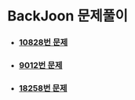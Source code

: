 # BackJoon 문제풀이

- ### [10828번 문제](10828.md)

- ### [9012번 문제](9012.md)

- ### [18258번 문제](18258.md)

